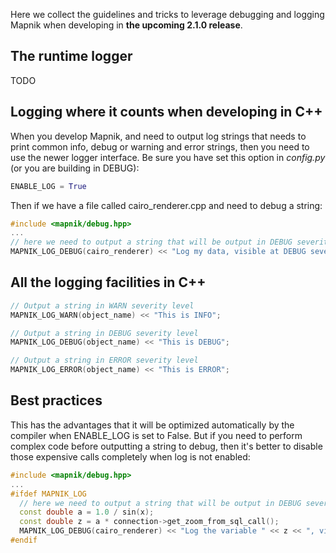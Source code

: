 Here we collect the guidelines and tricks to leverage debugging and logging Mapnik when developing in **the upcoming 2.1.0 release**.

## The runtime logger
TODO

## Logging where it counts when developing in C++
When you develop Mapnik, and need to output log strings that needs to print common info, debug or warning and error strings, then you need to use the newer logger interface. Be sure you have set this option in _config.py_ (or you are building in DEBUG):

```python
ENABLE_LOG = True
```

Then if we have a file called cairo_renderer.cpp and need to debug a string:

```cpp
#include <mapnik/debug.hpp>
...
// here we need to output a string that will be output in DEBUG severity level:
MAPNIK_LOG_DEBUG(cairo_renderer) << "Log my data, visible at DEBUG severity level";
```

## All the logging facilities in C++

```cpp
// Output a string in WARN severity level
MAPNIK_LOG_WARN(object_name) << "This is INFO";

// Output a string in DEBUG severity level
MAPNIK_LOG_DEBUG(object_name) << "This is DEBUG";

// Output a string in ERROR severity level
MAPNIK_LOG_ERROR(object_name) << "This is ERROR";
```

## Best practices
This has the advantages that it will be optimized automatically by the compiler when ENABLE_LOG is set to False.
But if you need to perform complex code before outputting a string to debug, then it's better to disable those expensive calls completely when log is not enabled:

```cpp
#include <mapnik/debug.hpp>
...
#ifdef MAPNIK_LOG
  // here we need to output a string that will be output in DEBUG severity level:
  const double a = 1.0 / sin(x);
  const double z = a * connection->get_zoom_from_sql_call();
  MAPNIK_LOG_DEBUG(cairo_renderer) << "Log the variable " << z << ", visible at DEBUG severity level";
#endif
```